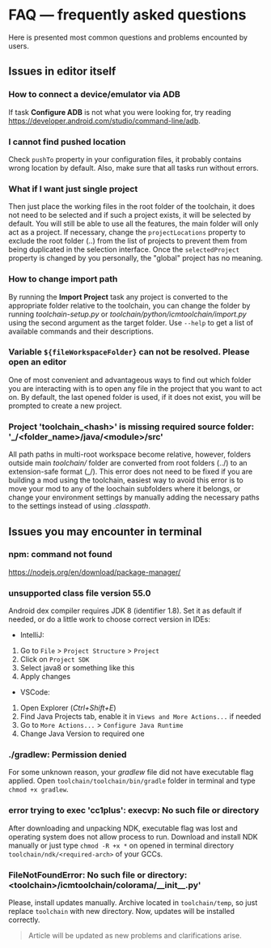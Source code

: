 # FAQ — frequently asked questions

Here is presented most common questions and problems encounted by users.

## Issues in editor itself

### How to connect a device/emulator via ADB

If task **Configure ADB** is not what you were looking for, try reading <https://developer.android.com/studio/command-line/adb>.

### I cannot find pushed location

Check `pushTo` property in your configuration files, it probably contains wrong location by default. Also, make sure that all tasks run without errors.

### What if I want just single project

Then just place the working files in the root folder of the toolchain, it does not need to be selected and if such a project exists, it will be selected by default. You will still be able to use all the features, the main folder will only act as a project. If necessary, change the `projectLocations` property to exclude the root folder (*..*) from the list of projects to prevent them from being duplicated in the selection interface. Once the `selectedProject` property is changed by you personally, the "global" project has no meaning.

### How to change import path

By running the **Import Project** task any project is converted to the appropriate folder relative to the toolchain, you can change the folder by running *toolchain-setup.py* or *toolchain/python/icmtoolchain/import.py* using the second argument as the target folder. Use `--help` to get a list of available commands and their descriptions.

### Variable `${fileWorkspaceFolder}` can not be resolved. Please open an editor

One of most convenient and advantageous ways to find out which folder you are interacting with is to open any file in the project that you want to act on. By default, the last opened folder is used, if it does not exist, you will be prompted to create a new project.

### Project 'toolchain_\<hash>' is missing required source folder: '_/<folder_name>/java/\<module>/src'

All path paths in multi-root workspace become relative, however, folders outside main *toolchain/* folder are converted from root folders (../) to an extension-safe format (_/). This error does not need to be fixed if you are building a mod using the toolchain, easiest way to avoid this error is to move your mod to any of the loochain subfolders where it belongs, or change your environment settings by manually adding the necessary paths to the settings instead of using *.classpath*.

## Issues you may encounter in terminal

### npm: command not found

<https://nodejs.org/en/download/package-manager/>

### unsupported class file version 55.0

Android dex compiler requires JDK 8 (identifier 1.8). Set it as default if needed, or do a little work to choose correct version in IDEs:

- IntelliJ:

1. Go to `File` > `Project Structure` > `Project`
2. Click on `Project SDK`
3. Select java8 or something like this
4. Apply changes

- VSCode:

1. Open Explorer (*Ctrl+Shift+E*)
2. Find Java Projects tab, enable it in `Views and More Actions...` if needed
3. Go to `More Actions...` > `Configure Java Runtime`
4. Change Java Version to required one

### ./gradlew: Permission denied

For some unknown reason, your *gradlew* file did not have executable flag applied. Open `toolchain/toolchain/bin/gradle` folder in terminal and type `chmod +x gradlew`.

### error trying to exec 'cc1plus': execvp: No such file or directory

After downloading and unpacking NDK, executable flag was lost and operating system does not allow process to run. Download and install NDK manually or just type `chmod -R +x *` on opened in terminal directory `toolchain/ndk/<required-arch>` of your GCCs.

### FileNotFoundError: No such file or directory: \<toolchain\>/icmtoolchain/colorama/\_\_init\_\_.py'

Please, install updates manually. Archive located in `toolchain/temp`, so just replace `toolchain` with new directory. Now, updates will be installed correctly.

> Article will be updated as new problems and clarifications arise.
